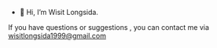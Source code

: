 - 👋 Hi, I’m Wisit Longsida.



If you have questions or suggestions , you can contact me via wisitlongsida1999@gmail.com
